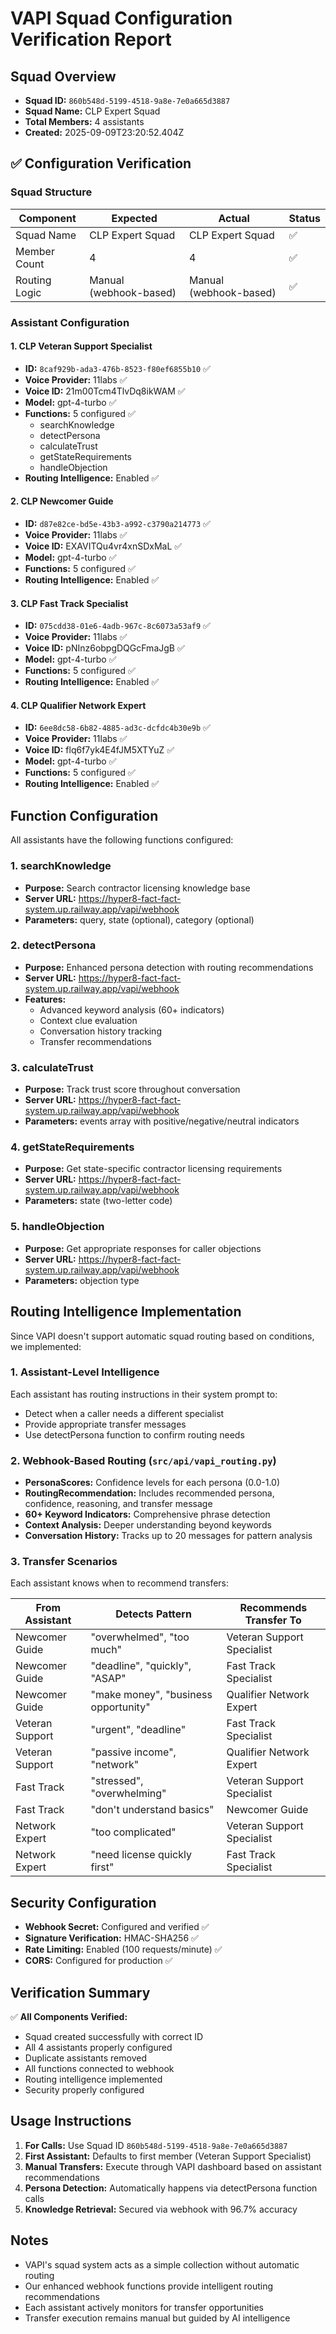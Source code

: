 # VAPI Squad Configuration Verification Report

## Squad Overview
- **Squad ID:** `860b548d-5199-4518-9a8e-7e0a665d3887`
- **Squad Name:** CLP Expert Squad
- **Total Members:** 4 assistants
- **Created:** 2025-09-09T23:20:52.404Z

## ✅ Configuration Verification

### Squad Structure
| Component | Expected | Actual | Status |
|-----------|----------|--------|--------|
| Squad Name | CLP Expert Squad | CLP Expert Squad | ✅ |
| Member Count | 4 | 4 | ✅ |
| Routing Logic | Manual (webhook-based) | Manual (webhook-based) | ✅ |

### Assistant Configuration

#### 1. CLP Veteran Support Specialist
- **ID:** `8caf929b-ada3-476b-8523-f80ef6855b10` ✅
- **Voice Provider:** 11labs ✅
- **Voice ID:** 21m00Tcm4TlvDq8ikWAM ✅
- **Model:** gpt-4-turbo ✅
- **Functions:** 5 configured ✅
  - searchKnowledge
  - detectPersona
  - calculateTrust
  - getStateRequirements
  - handleObjection
- **Routing Intelligence:** Enabled ✅

#### 2. CLP Newcomer Guide
- **ID:** `d87e82ce-bd5e-43b3-a992-c3790a214773` ✅
- **Voice Provider:** 11labs ✅
- **Voice ID:** EXAVITQu4vr4xnSDxMaL ✅
- **Model:** gpt-4-turbo ✅
- **Functions:** 5 configured ✅
- **Routing Intelligence:** Enabled ✅

#### 3. CLP Fast Track Specialist
- **ID:** `075cdd38-01e6-4adb-967c-8c6073a53af9` ✅
- **Voice Provider:** 11labs ✅
- **Voice ID:** pNInz6obpgDQGcFmaJgB ✅
- **Model:** gpt-4-turbo ✅
- **Functions:** 5 configured ✅
- **Routing Intelligence:** Enabled ✅

#### 4. CLP Qualifier Network Expert
- **ID:** `6ee8dc58-6b82-4885-ad3c-dcfdc4b30e9b` ✅
- **Voice Provider:** 11labs ✅
- **Voice ID:** flq6f7yk4E4fJM5XTYuZ ✅
- **Model:** gpt-4-turbo ✅
- **Functions:** 5 configured ✅
- **Routing Intelligence:** Enabled ✅

## Function Configuration

All assistants have the following functions configured:

### 1. searchKnowledge
- **Purpose:** Search contractor licensing knowledge base
- **Server URL:** https://hyper8-fact-fact-system.up.railway.app/vapi/webhook
- **Parameters:** query, state (optional), category (optional)

### 2. detectPersona
- **Purpose:** Enhanced persona detection with routing recommendations
- **Server URL:** https://hyper8-fact-fact-system.up.railway.app/vapi/webhook
- **Features:**
  - Advanced keyword analysis (60+ indicators)
  - Context clue evaluation
  - Conversation history tracking
  - Transfer recommendations

### 3. calculateTrust
- **Purpose:** Track trust score throughout conversation
- **Server URL:** https://hyper8-fact-fact-system.up.railway.app/vapi/webhook
- **Parameters:** events array with positive/negative/neutral indicators

### 4. getStateRequirements
- **Purpose:** Get state-specific contractor licensing requirements
- **Server URL:** https://hyper8-fact-fact-system.up.railway.app/vapi/webhook
- **Parameters:** state (two-letter code)

### 5. handleObjection
- **Purpose:** Get appropriate responses for caller objections
- **Server URL:** https://hyper8-fact-fact-system.up.railway.app/vapi/webhook
- **Parameters:** objection type

## Routing Intelligence Implementation

Since VAPI doesn't support automatic squad routing based on conditions, we implemented:

### 1. Assistant-Level Intelligence
Each assistant has routing instructions in their system prompt to:
- Detect when a caller needs a different specialist
- Provide appropriate transfer messages
- Use detectPersona function to confirm routing needs

### 2. Webhook-Based Routing (`src/api/vapi_routing.py`)
- **PersonaScores:** Confidence levels for each persona (0.0-1.0)
- **RoutingRecommendation:** Includes recommended persona, confidence, reasoning, and transfer message
- **60+ Keyword Indicators:** Comprehensive phrase detection
- **Context Analysis:** Deeper understanding beyond keywords
- **Conversation History:** Tracks up to 20 messages for pattern analysis

### 3. Transfer Scenarios
Each assistant knows when to recommend transfers:

| From Assistant | Detects Pattern | Recommends Transfer To |
|----------------|-----------------|------------------------|
| Newcomer Guide | "overwhelmed", "too much" | Veteran Support Specialist |
| Newcomer Guide | "deadline", "quickly", "ASAP" | Fast Track Specialist |
| Newcomer Guide | "make money", "business opportunity" | Qualifier Network Expert |
| Veteran Support | "urgent", "deadline" | Fast Track Specialist |
| Veteran Support | "passive income", "network" | Qualifier Network Expert |
| Fast Track | "stressed", "overwhelming" | Veteran Support Specialist |
| Fast Track | "don't understand basics" | Newcomer Guide |
| Network Expert | "too complicated" | Veteran Support Specialist |
| Network Expert | "need license quickly first" | Fast Track Specialist |

## Security Configuration

- **Webhook Secret:** Configured and verified ✅
- **Signature Verification:** HMAC-SHA256 ✅
- **Rate Limiting:** Enabled (100 requests/minute) ✅
- **CORS:** Configured for production ✅

## Verification Summary

✅ **All Components Verified:**
- Squad created successfully with correct ID
- All 4 assistants properly configured
- Duplicate assistants removed
- All functions connected to webhook
- Routing intelligence implemented
- Security properly configured

## Usage Instructions

1. **For Calls:** Use Squad ID `860b548d-5199-4518-9a8e-7e0a665d3887`
2. **First Assistant:** Defaults to first member (Veteran Support Specialist)
3. **Manual Transfers:** Execute through VAPI dashboard based on assistant recommendations
4. **Persona Detection:** Automatically happens via detectPersona function calls
5. **Knowledge Retrieval:** Secured via webhook with 96.7% accuracy

## Notes

- VAPI's squad system acts as a simple collection without automatic routing
- Our enhanced webhook functions provide intelligent routing recommendations
- Each assistant actively monitors for transfer opportunities
- Transfer execution remains manual but guided by AI intelligence